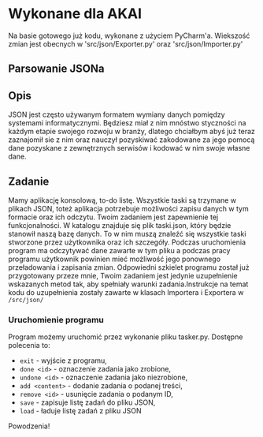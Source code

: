 # Wykonane dla AKAI
Na basie gotowego już kodu, wykonane z użyciem PyCharm'a. Wiekszość zmian jest obecnych w 'src/json/Exporter.py' oraz 'src/json/Importer.py'

## Parsowanie JSONa

## Opis
JSON jest często używanym formatem wymiany danych pomiędzy systemami informatycznymi. Będziesz miał z nim mnóstwo
styczności na każdym etapie swojego rozwoju w branży, dlatego chciałbym abyś już teraz zaznajomił sie z nim oraz nauczył
pozyskiwać zakodowane za jego pomocą dane pozyskane z zewnętrznych serwisów i kodować w nim swoje własne dane. 

## Zadanie
Mamy aplikację konsolową, to-do listę. Wszystkie taski są trzymane w plikach JSON, toteż aplikacja potrzebuje
możliwości zapisu danych w tym formacie oraz ich odczytu. Twoim zadaniem jest zapewnienie tej funkcjonalności.
W katalogu znajduje się plik taski.json, który będzie stanowił naszą bazę danych. To w nim muszą znaleźć się wszystkie
taski stworzone przez użytkownika oraz ich szczegóły. Podczas uruchomienia program ma odczytywać dane zawarte w tym
pliku a podczas pracy programu użytkownik powinien mieć możliwość jego ponownego przeładowania i zapisania zmian.
Odpowiedni szkielet programu został już przygotowany przeze mnie, Twoim zadaniem jest jedynie uzupełnienie wskazanych
metod tak, aby spełniały warunki zadania.Instrukcje na temat kodu do uzupełnienia zostały zawarte w klasach Importera i
Exportera w 
`/src/json/`

### Uruchomienie programu
Program możemy uruchomić przez wykonanie pliku tasker.py. Dostępne polecenia to:
* `exit` - wyjście z programu, 
* `done <id>` - oznaczenie zadania jako zrobione,
* `undone <id>` - oznaczenie zadania jako niezrobione, 
* `add <content>` - dodanie zadania o podanej treści,
* `remove <id>` - usunięcie zadania o podanym ID,
* `save` - zapisuje listę zadań do pliku JSON, 
* `load` - ładuje listę zadań z pliku JSON


Powodzenia!
